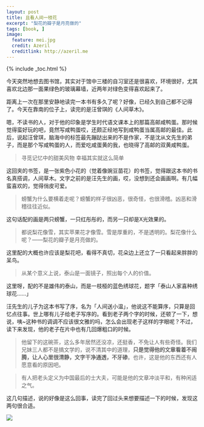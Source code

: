 ```yaml
---
layout: post
title: 且看人间一枝花
excerpt: "梨花的瓣子是月亮做的"
tags: [book, ]
image:
  feature: mei.jpg
  credit: Azeril
  creditlink: http://azeril.me
---
```


{% include _toc.html %}

今天突然地想去图书馆，其实对于馆中三楼的自习室还是很喜欢，环境很好，尤其喜欢北边那一面果绿色的玻璃幕墙，近两年对绿色变得喜欢起来了。

距离上一次在那里安静地读完一本书有多久了呢？好像，已经久到自己都不记得了。今天在靠南的位子上，读完的是汪曾琪的《人间草木》。

嗯，不读书的人，对于他的印象是学生时代语文课本上的那篇高邮咸鸭蛋。那时候觉得蛮好玩的吧，竟然写咸鸭蛋哎，还颇正经地写到咸鸭蛋当属高邮的最佳。此后，说起汪曾琪，脑海中的标签最先蹦跶出来的不是作家，不是沈从文先生的弟子，而是那个写咸鸭蛋的人，而爱吃咸蛋黄的我，也晓得了高邮的双黄咸鸭蛋。

> 寻觅记忆中的甜美风物 幸福其实就这么简单

这回夹的书签，是一张紫色小花的（觉着像豌豆苗花）的书签，觉得跟这本书的书名真搭调，人间草木。文字之前的是汪先生的画，哎，没想到还会画画啊。有几幅蛮喜欢的，觉得俏皮可爱。

> 螃蟹为什么要横着走呢？螃蟹的样子很凶恶，很奇怪，也很滑稽。凶恶和滑稽往往近似。

这句话配的画是两只螃蟹，一只红彤彤的，而另一只却是X光效果的。

> 都说梨花像雪，其实苹果花才像雪。雪是厚重的，不是透明的。梨花像什么呢？——梨花的瓣子是月亮做的。

这里配的大概也许应该是梨花吧，看得不真切，花朵边上还立了一只看起来胖胖的呆鸟。

> 从某个意义上说，泰山是一面镜子，照出每个人的价值。

这里呀，配的不是雄伟的泰山，而是一枝桠的蓝色绣球花，题字「泰山人家喜种绣球花……」

汪先生的儿子为这本书写了序，名为「人间送小温」，他说这不能算序，只算是回忆点往事。世上哪有儿子给老子写序的。看到老子两个字的时候，还顿了一下，想说，咦~这种书的调调不应该很文雅的吗，怎么会出现老子这样的字眼呢？不过，读下来发现，他的老子在片中也有几回爆粗口的时候。

> 他留下的这碗茶，这么多年居然还没凉，还挺香，不免让人有些奇怪。我们兄妹三人都不是搞文学的，说不清其中的道理，**只是觉得他的文章看着不闹腾，让人心里很清静，文字干净通透，不牙碜**。也许，这是他的东西还有人愿意看的原因吧。

> 有人把老头定义为中国最后的士大夫，可能是他的文章冲淡平和，有种闲适之气。

这几句描述，说的好像是这么回事，读完了回过头来想要描述一下的时候，发现这两句很合适。

![](http://paw.cat/lemon/TreeAndLight.jpg)
